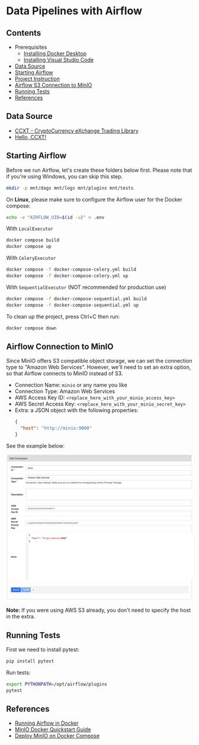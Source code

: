 # Data Pipelines with Airflow

## Contents

- Prerequisites
  - [Installing Docker Desktop](./docs/installing-docker-desktop.md)
  - [Installing Visual Studio Code](./docs/installing-vscode.md)
- [Data Source](#data-source)
- [Starting Airflow](#starting-airflow)
- [Project Instruction](./docs/project-instruction.md)
- [Airflow S3 Connection to MinIO](#airflow-s3-connection-to-minio)
- [Running Tests](#running-tests)
- [References](#references)

## Data Source

- [CCXT - CryptoCurrency eXchange Trading Library](https://github.com/ccxt/ccxt)
- [Hello, CCXT!](https://github.com/zkan/hello-ccxt)

## Starting Airflow

Before we run Airflow, let's create these folders below first. Please note that if you're using Windows, you can skip this step.

```sh
mkdir -p mnt/dags mnt/logs mnt/plugins mnt/tests
```

On **Linux**, please make sure to configure the Airflow user for the Docker compose:

```sh
echo -e "AIRFLOW_UID=$(id -u)" > .env
```

With `LocalExecutor`

```sh
docker compose build
docker compose up
```

With `CeleryExecutor`

```sh
docker compose -f docker-compose-celery.yml build
docker compose -f docker-compose-celery.yml up
```

With `SequentialExecutor` (NOT recommended for production use)

```sh
docker compose -f docker-compose-sequential.yml build
docker compose -f docker-compose-sequential.yml up
```

To clean up the project, press Ctrl+C then run:

```sh
docker compose down
```

## Airflow Connection to MinIO

Since MinIO offers S3 compatible object storage, we can set the connection type to "Amazon Web Services". However, we'll need to set an extra option, so that Airflow connects to MinIO instead of S3.

- Connection Name: `minio` or any name you like
- Connection Type: Amazon Web Services
- AWS Access Key ID: `<replace_here_with_your_minio_access_key>`
- AWS Secret Access Key: `<replace_here_with_your_minio_secret_key>`
- Extra: a JSON object with the following properties:
  ```json
  {
    "host": "http://minio:9000"
  }
  ```

See the example below:

![Airflow Connection to MinIO](./docs/images/airflow-connection-to-minio.png)

**Note:** If you were using AWS S3 already, you don't need to specify the host in the extra.

## Running Tests

First we need to install pytest:

```sh
pip install pytest
```

Run tests:

```sh
export PYTHONPATH=/opt/airflow/plugins
pytest
```

## References

- [Running Airflow in Docker](https://airflow.apache.org/docs/apache-airflow/stable/start/docker.html)
- [MinIO Docker Quickstart Guide](https://docs.min.io/docs/minio-docker-quickstart-guide.html)
- [Deploy MinIO on Docker Compose](https://docs.min.io/docs/deploy-minio-on-docker-compose)
